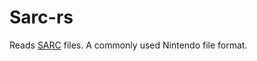# Sarc-rs

Reads [SARC](http://mk8.tockdom.com/wiki/SARC_(File_Format)) files. A commonly used Nintendo file format.
